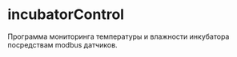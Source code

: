 # incubatorControl

Программа мониторинга температуры и влажности инкубатора посредствам modbus датчиков.
